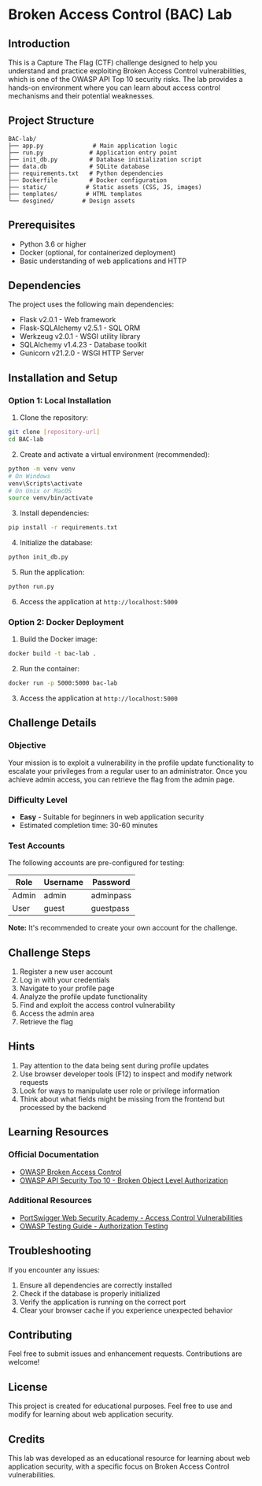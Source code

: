 # Broken Access Control (BAC) Lab

## Introduction

This is a Capture The Flag (CTF) challenge designed to help you understand and practice exploiting Broken Access Control vulnerabilities, which is one of the OWASP API Top 10 security risks. The lab provides a hands-on environment where you can learn about access control mechanisms and their potential weaknesses.

## Project Structure

```
BAC-lab/
├── app.py              # Main application logic
├── run.py             # Application entry point
├── init_db.py         # Database initialization script
├── data.db            # SQLite database
├── requirements.txt   # Python dependencies
├── Dockerfile         # Docker configuration
├── static/           # Static assets (CSS, JS, images)
├── templates/        # HTML templates
└── desgined/        # Design assets
```

## Prerequisites

- Python 3.6 or higher
- Docker (optional, for containerized deployment)
- Basic understanding of web applications and HTTP

## Dependencies

The project uses the following main dependencies:
- Flask v2.0.1 - Web framework
- Flask-SQLAlchemy v2.5.1 - SQL ORM
- Werkzeug v2.0.1 - WSGI utility library
- SQLAlchemy v1.4.23 - Database toolkit
- Gunicorn v21.2.0 - WSGI HTTP Server

## Installation and Setup

### Option 1: Local Installation

1. Clone the repository:
```bash
git clone [repository-url]
cd BAC-lab
```

2. Create and activate a virtual environment (recommended):
```bash
python -m venv venv
# On Windows
venv\Scripts\activate
# On Unix or MacOS
source venv/bin/activate
```

3. Install dependencies:
```bash
pip install -r requirements.txt
```

4. Initialize the database:
```bash
python init_db.py
```

5. Run the application:
```bash
python run.py
```

6. Access the application at `http://localhost:5000`

### Option 2: Docker Deployment

1. Build the Docker image:
```bash
docker build -t bac-lab .
```

2. Run the container:
```bash
docker run -p 5000:5000 bac-lab
```

3. Access the application at `http://localhost:5000`

## Challenge Details

### Objective
Your mission is to exploit a vulnerability in the profile update functionality to escalate your privileges from a regular user to an administrator. Once you achieve admin access, you can retrieve the flag from the admin page.

### Difficulty Level
- **Easy** - Suitable for beginners in web application security
- Estimated completion time: 30-60 minutes

### Test Accounts
The following accounts are pre-configured for testing:

| Role  | Username | Password  |
|-------|----------|-----------|
| Admin | admin    | adminpass |
| User  | guest    | guestpass |

**Note:** It's recommended to create your own account for the challenge.

## Challenge Steps

1. Register a new user account
2. Log in with your credentials
3. Navigate to your profile page
4. Analyze the profile update functionality
5. Find and exploit the access control vulnerability
6. Access the admin area
7. Retrieve the flag

## Hints

1. Pay attention to the data being sent during profile updates
2. Use browser developer tools (F12) to inspect and modify network requests
3. Look for ways to manipulate user role or privilege information
4. Think about what fields might be missing from the frontend but processed by the backend

## Learning Resources

### Official Documentation
- [OWASP Broken Access Control](https://owasp.org/Top10/A01_2021-Broken_Access_Control/)
- [OWASP API Security Top 10 - Broken Object Level Authorization](https://owasp.org/API-Security/editions/2023/en/0xa1-broken-object-level-authorization/)

### Additional Resources
- [PortSwigger Web Security Academy - Access Control Vulnerabilities](https://portswigger.net/web-security/access-control)
- [OWASP Testing Guide - Authorization Testing](https://owasp.org/www-project-web-security-testing-guide/latest/4-Web_Application_Security_Testing/05-Authorization_Testing/README)

## Troubleshooting

If you encounter any issues:
1. Ensure all dependencies are correctly installed
2. Check if the database is properly initialized
3. Verify the application is running on the correct port
4. Clear your browser cache if you experience unexpected behavior

## Contributing

Feel free to submit issues and enhancement requests. Contributions are welcome!

## License

This project is created for educational purposes. Feel free to use and modify for learning about web application security.

## Credits

This lab was developed as an educational resource for learning about web application security, with a specific focus on Broken Access Control vulnerabilities. 